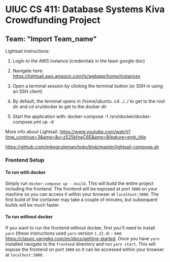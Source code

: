 # UIUC CS 411: Database Systems Kiva Crowdfunding Project
## Team: "Import Team_name"


Lightsail instructions:

1. Login to the AWS instance (credentials in the team google doc)

2. Navigate here:
https://lightsail.aws.amazon.com/ls/webapp/home/instances

3. Open a terminal session by clicking the terminal button (or SSH in using an SSH client)

4. By default, the terminal opens in /home/ubuntu.
cd ../../ to get to the root dir and cd srv/docker to get to the docker dir

5. Start the application with:
docker-compose -f /srv/docker/docker-compose.yml up -d


More info about Lightsail:
https://www.youtube.com/watch?time_continue=3&amp=&v=z525kfneC6E&amp=&feature=emb_title

https://github.com/mikegcoleman/todo/blob/master/lightsail-compose.sh

### Frontend Setup

#### To run with docker

Simply run `docker-compose up --build`. This will build the entire project including the frontend. The frontend
will be exposed at port `3000` on your machine so you can access it within your browser at `localhost:3000`. The first 
build of the container may take a couple of minutes, but subsequent builds will be much faster.

#### To run without docker

If you want to run the frontend without docker, first you'll need to install `yarn` (these instructions used `yarn` 
version `1.22.4`) - see https://classic.yarnpkg.com/en/docs/getting-started. Once you have `yarn` installed 
navigate to the `frontend` directory and run `yarn start`. This will expose the frontend on port `3000` so it 
can be accessed within your browser at `localhost:3000`.
